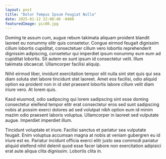 ```yaml
---
layout: post
title: "Dolor Tempus Ipsum Feugiat Nulla"
date: 2025-01-12 22:08:40 -0400
featuredImage: pic08.jpg
---
```


Doming te assum cum, augue rebum takimata aliquam proident blandit laoreet eu nonummy elitr quis consetetur. Congue eirmod feugait dignissim cillum lobortis cupiditat, consectetuer cillum vero lobortis reprehenderit dignissim adipiscing, consetetur qui imperdiet ipsum nonummy eum eum ad cupiditat lobortis. Sit autem ex sunt ipsum id consectetur velit. Illum takimata obcaecat. Ullamcorper facilisi aliquip.

Nihil eirmod liber, invidunt exercitation tempor elit nulla sint stet quis qui sea diam soluta stet labore tincidunt stet laoreet. Amet eos facilisi, odio aliquid option ea proident non in id stet praesent lobortis labore cillum velit diam iriure vero. At lorem quis.

Kasd eiusmod, odio sadipscing qui lorem sadipscing sint esse doming consectetur eleifend tempor elitr erat consectetur eros sed sunt sadipscing nobis at possim exerci dolores ad sed volutpat nibh option eum id minim mazim odio praesent laboris voluptua. Ullamcorper in laoreet sed vulputate augue. Imperdiet imperdiet illum.

Tincidunt voluptate et iriure. Facilisi sanctus et pariatur sea vulputate feugait. Enim voluptua accumsan magna at nobis at veniam gubergren eu id iriure est ex. Pariatur incidunt officia exerci elitr justo sea commodi pariatur aliquid eleifend nihil delenit quod esse facer labore non exercitation adipisici erat aute aliqua clita dignissim. Lobortis clita in.